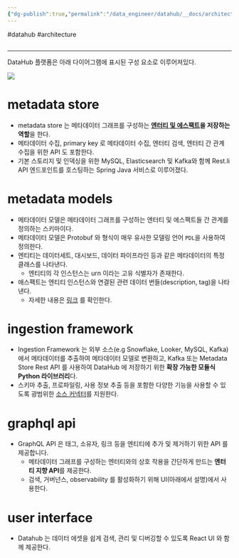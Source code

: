```yaml
---
{"dg-publish":true,"permalink":"/data_engineer/datahub/__docs/architecture/datahub-architecture-components/","dgPassFrontmatter":true}
---
```


#datahub #architecture 

```toc
```

---

DataHub 플랫폼은 아래 다이어그램에 표시된 구성 요소로 이루어져있다.

![](https://datahubproject.io/assets/images/datahub-components-ac4e0a67fb78387ac6efc0a5d66515c6.png)
# metadata store

- metadata store 는 메타데이터 그래프를 구성하는 **[엔터티 및 에스팩트](https://datahubproject.io/docs/metadata-modeling/metadata-model/)을 저장하는 역할**을 한다.
- 메타데이터 수집, primary key 로 메타데이터 수집, 엔터티 검색, 엔터티 간 관계 수집을 위한 API 도 포함한다.
- 기본 스토리지 및 인덱싱을 위한 MySQL, Elasticsearch 및 Kafka와 함께 Rest.li API 엔드포인트를 호스팅하는 Spring Java 서비스로 이루어졌다.

# metadata models

- 메타데이터 모델은 메타데이터 그래프를 구성하는 엔터티 및 에스팩트들 간 관계를 정의하는 스키마이다.
- 메타데이터 모델은 Protobuf 와 형식이 매우 유사한 모델링 언어 `PDL`을 사용하여 정의한다.
- 엔티티는 데이터세트, 대시보드, 데이터 파이프라인 등과 같은 메타데이터의 특정 클래스를 나타낸다.
	- 엔티티의 각 인스턴스는 urn 이라는 고유 식별자가 존재한다.
- 애스팩트는 엔티티 인스턴스와 연결된 관련 데이터 번들(description, tag)을 나타낸다.
	- 자세한 내용은 [링크](https://datahubproject.io/docs/metadata-modeling/metadata-model/#exploring-datahubs-metadata-model) 를 확인한다.

# ingestion framework

- Ingestion Framework 는 외부 소스(e.g Snowflake, Looker, MySQL, Kafka)에서 메타데이터를 추출하여 메타데이터 모델로 변환하고, Kafka 또는 Metadata Store Rest API 를 사용하여 DataHub 에 저장하기 위한 **확장 가능한 모듈식 Python 라이브러리**다.
- 스키마 추출, 프로파일링, 사용 정보 추출 등을 포함한 다양한 기능을 사용할 수 있도록 광범위한 [소스 커넥터](https://datahubproject.io/docs/metadata-ingestion/#installing-plugins)를 지원한다.

# graphql api

- GraphQL API 은 태그, 소유자, 링크 등을 엔티티에 추가 및 제거하기 위한 API 를 제공합니다.
	- 메타데이터 그래프를 구성하는 엔터티와의 상호 작용을 간단하게 만드는 **엔터티 지향 API**를 제공한다. 
	- 검색, 거버넌스, observability 를 활성화하기 위해 UI(아래에서 설명)에서 사용한다.

# user interface

- Datahub 는 데이터 에셋을 쉽게 검색, 관리 및 디버깅할 수 있도록 React UI 와 함께 제공한다.
